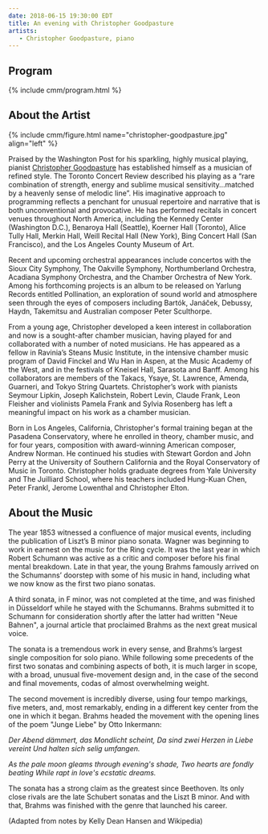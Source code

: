 ```yaml
---
date: 2018-06-15 19:30:00 EDT
title: An evening with Christopher Goodpasture
artists: 
   - Christopher Goodpasture, piano
---
```


## Program

{% include cmm/program.html %}

## About the Artist

{% include cmm/figure.html name="christopher-goodpasture.jpg" align="left" %}

Praised by the Washington Post for his sparkling, highly musical playing, pianist
[Christopher Goodpasture](https://www.christophergoodpasture.com) has established himself as
a musician of refined style. The Toronto Concert Review described his playing as a “rare
combination of strength, energy and sublime musical sensitivity…matched by a heavenly sense
of melodic line”. His imaginative approach to programming reflects a penchant for unusual
repertoire and narrative that is both unconventional and provocative. He has performed
recitals in concert venues throughout North America, including the Kennedy Center
(Washington D.C.), Benaroya Hall (Seattle), Koerner Hall (Toronto), Alice Tully Hall, Merkin
Hall, Weill Recital Hall (New York), Bing Concert Hall (San Francisco), and the Los Angeles
County Museum of Art.

Recent and upcoming orchestral appearances include concertos with the Sioux City Symphony,
The Oakville Symphony, Northumberland Orchestra, Acadiana Symphony Orchestra, and the
Chamber Orchestra of New York. Among his forthcoming projects is an album to be released on
Yarlung Records entitled Pollination, an exploration of sound world and atmosphere seen
through the eyes of composers including Bartók, Janáček, Debussy, Haydn, Takemitsu and
Australian composer Peter Sculthorpe.

From a young age, Christopher developed a keen interest in collaboration and now is a
sought-after chamber musician, having played for and collaborated with a number of noted
musicians. He has appeared as a fellow in Ravinia’s Steans Music Institute, in the intensive
chamber music program of David Finckel and Wu Han in Aspen, at the Music Academy of the
West, and in the festivals of Kneisel Hall, Sarasota and Banff. Among his collaborators are
members of the Takacs, Ysaye, St. Lawrence, Amenda, Guarneri, and Tokyo String Quartets.
Christopher’s work with pianists Seymour Lipkin, Joseph Kalichstein, Robert Levin, Claude
Frank, Leon Fleisher and violinists Pamela Frank and Sylvia Rosenberg has left a meaningful
impact on his work as a chamber musician.

Born in Los Angeles, California, Christopher's formal training began at the Pasadena
Conservatory, where he enrolled in theory, chamber music, and for four years, composition
with award-winning American composer, Andrew Norman. He continued his studies with Stewart
Gordon and John Perry at the University of Southern California and the Royal Conservatory of
Music in Toronto. Christopher holds graduate degrees from Yale University and The Juilliard
School, where his teachers included Hung-Kuan Chen, Peter Frankl, Jerome Lowenthal and
Christopher Elton.



## About the Music

The year 1853 witnessed a confluence of major musical events, including the publication of
Liszt’s B minor piano sonata.  Wagner was beginning to work in earnest on the music for the
Ring cycle. It was the last year in which Robert Schumann was active as a critic and
composer before his final mental breakdown. Late in that year, the young Brahms famously
arrived on the Schumanns’ doorstep with some of his music in hand, including what we now
know as the first two piano sonatas.

A third sonata, in F minor, was not completed at the time, and was finished in Düsseldorf
while he stayed with the Schumanns. Brahms submitted it to Schumann for consideration
shortly after the latter had written "Neue Bahnen", a journal article that proclaimed Brahms
as the next great musical voice.

The sonata is a tremendous work in every sense, and Brahms’s largest single composition for
solo piano. While following some precedents of the first two sonatas and combining aspects
of both, it is much larger in scope, with a broad, unusual five-movement design and, in the
case of the second and final movements, codas of almost overwhelming weight.

The second movement is incredibly diverse, using four tempo markings, five meters, and, most
remarkably, ending in a different key center from the one in which it began. Brahms headed
the movement with the opening lines of the poem "Junge Liebe" by Otto Inkermann:

*Der Abend dämmert, das Mondlicht scheint,*
*Da sind zwei Herzen in Liebe vereint*
*Und halten sich selig umfangen.*

*As the pale moon gleams through evening's shade,*
*Two hearts are fondly beating*
*While rapt in love's ecstatic dreams.*

The sonata has a strong claim as the greatest since Beethoven. Its only close rivals are the
late Schubert sonatas and the Liszt B minor. And with that, Brahms was finished with the
genre that launched his career.

(Adapted from notes by Kelly Dean Hansen and Wikipedia)
